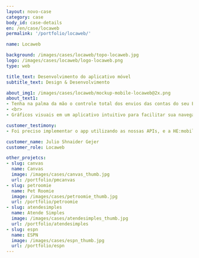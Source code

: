 ```yaml
---
layout: novo-case
category: case
body_id: case-details
en: /en/case/locaweb
permalink: '/portfolio/locaweb/'

name: Locaweb

background: /images/cases/locaweb/topo-locaweb.jpg
logo: /images/cases/locaweb/logo-locaweb.png
type: web

title_text: Desenvolvimento do aplicativo móvel
subtitle_text: Design & Desenvolvimento

about_img1: /images/cases/locaweb/mockup-mobile-locaweb@2x.png
about_text1:
- Tenha na palma da mão o controle total dos envios das contas do seu Email Marketing. Você poderá checar o desempenho de suas campanhas sem precisar ligar o computador, em qualquer lugar. Informações e gráficos sobre status de envio da campanha, taxas de abertura, taxas de clique e muito mais.
- <br>
- Gráficos visuais em um aplicativo intuitivo para facilitar sua navegação e compreensão dos dados.

customer_testimony:
- Foi preciso implementar o app utilizando as nossas APIs, e a HE:mobile realizou isto praticamente sem perguntar nada para nós, de forma super tranquila. Através da HE:mobile nós conseguimos acelerar o nosso backlog, e a experiência deles com dispositivos móveis foi fundamental para atingirmos os resultados que esperávamos.

customer_name: Julio Shnaider Gejer
customer_role: Locaweb

other_projetcs:
- slug: canvas
  name: Canvas
  image: /images/cases/canvas_thumb.jpg
  url: /portfolio/pmcanvas
- slug: petroomie
  name: Pet Roomie
  image: /images/cases/petroomie_thumb.jpg
  url: /portfolio/petroomie
- slug: atendesimples
  name: Atende Simples
  image: /images/cases/atendesimples_thumb.jpg
  url: /portfolio/atendesimples
- slug: espn
  name: ESPN
  image: /images/cases/espn_thumb.jpg
  url: /portfolio/espn
---
```

